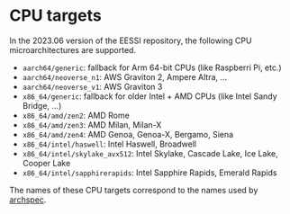 # CPU targets

In the 2023.06 version of the EESSI repository, the following CPU microarchitectures are supported.

* `aarch64/generic`: fallback for Arm 64-bit CPUs (like Raspberri Pi, etc.)
* `aarch64/neoverse_n1`: AWS Graviton 2, Ampere Altra, ...
* `aarch64/neoverse_v1`: AWS Graviton 3
* `x86_64/generic`: fallback for older Intel + AMD CPUs (like Intel Sandy Bridge, ...)
* `x86_64/amd/zen2`: AMD Rome
* `x86_64/amd/zen3`: AMD Milan, Milan-X
* `x86_64/amd/zen4`: AMD Genoa, Genoa-X, Bergamo, Siena
* `x86_64/intel/haswell`: Intel Haswell, Broadwell
* `x86_64/intel/skylake_avx512`: Intel Skylake, Cascade Lake, Ice Lake, Cooper Lake
* `x86_64/intel/sapphirerapids`: Intel Sapphire Rapids, Emerald Rapids

The names of these CPU targets correspond to the names used by [archspec](https://github.com/archspec/archspec).
